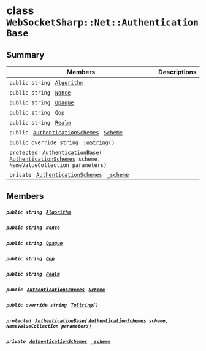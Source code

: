 # class `WebSocketSharp::Net::AuthenticationBase` 

## Summary

 Members                                | Descriptions                                
----------------------------------------|---------------------------------------------
`public string ` [`Algorithm`](#class_web_socket_sharp_1_1_net_1_1_authentication_base_1a39fa75f667bd45c616497ff11010879b) | 
`public string ` [`Nonce`](#class_web_socket_sharp_1_1_net_1_1_authentication_base_1aa8994b3ce618a21c9d6b97a5e1aec5a5) | 
`public string ` [`Opaque`](#class_web_socket_sharp_1_1_net_1_1_authentication_base_1ada5fa35671605725ed0794b2c1f6091f) | 
`public string ` [`Qop`](#class_web_socket_sharp_1_1_net_1_1_authentication_base_1a21bc30934252e92bb0ea42ec12e03316) | 
`public string ` [`Realm`](#class_web_socket_sharp_1_1_net_1_1_authentication_base_1a52a674ec0b4dc0d9e94f9ff3c47c583a) | 
`public ` [`AuthenticationSchemes`](WebSocketSharp--Net.md)` ` [`Scheme`](#class_web_socket_sharp_1_1_net_1_1_authentication_base_1a63f502f04c207c510a8bd25c4d0bb6f1) | 
`public override string ` [`ToString`](#class_web_socket_sharp_1_1_net_1_1_authentication_base_1aa73e7c4dd1df5fd5fbf81c7764ee1533)`()` | 
`protected ` [`AuthenticationBase`](#class_web_socket_sharp_1_1_net_1_1_authentication_base_1a8c8b0851c797ed34eb264d581e076f5f)`(` [`AuthenticationSchemes`](WebSocketSharp--Net.md)` scheme, NameValueCollection parameters)` | 
`private ` [`AuthenticationSchemes`](WebSocketSharp--Net.md)` ` [`_scheme`](#class_web_socket_sharp_1_1_net_1_1_authentication_base_1a5be042b98d85718baa65be7a148cca65) | 

## Members

##### `public string ` [`Algorithm`](#class_web_socket_sharp_1_1_net_1_1_authentication_base_1a39fa75f667bd45c616497ff11010879b) 

##### `public string ` [`Nonce`](#class_web_socket_sharp_1_1_net_1_1_authentication_base_1aa8994b3ce618a21c9d6b97a5e1aec5a5) 

##### `public string ` [`Opaque`](#class_web_socket_sharp_1_1_net_1_1_authentication_base_1ada5fa35671605725ed0794b2c1f6091f) 

##### `public string ` [`Qop`](#class_web_socket_sharp_1_1_net_1_1_authentication_base_1a21bc30934252e92bb0ea42ec12e03316) 

##### `public string ` [`Realm`](#class_web_socket_sharp_1_1_net_1_1_authentication_base_1a52a674ec0b4dc0d9e94f9ff3c47c583a) 

##### `public ` [`AuthenticationSchemes`](WebSocketSharp--Net.md)` ` [`Scheme`](#class_web_socket_sharp_1_1_net_1_1_authentication_base_1a63f502f04c207c510a8bd25c4d0bb6f1) 

##### `public override string ` [`ToString`](#class_web_socket_sharp_1_1_net_1_1_authentication_base_1aa73e7c4dd1df5fd5fbf81c7764ee1533)`()` 

##### `protected ` [`AuthenticationBase`](#class_web_socket_sharp_1_1_net_1_1_authentication_base_1a8c8b0851c797ed34eb264d581e076f5f)`(` [`AuthenticationSchemes`](WebSocketSharp--Net.md)` scheme, NameValueCollection parameters)` 

##### `private ` [`AuthenticationSchemes`](WebSocketSharp--Net.md)` ` [`_scheme`](#class_web_socket_sharp_1_1_net_1_1_authentication_base_1a5be042b98d85718baa65be7a148cca65) 

